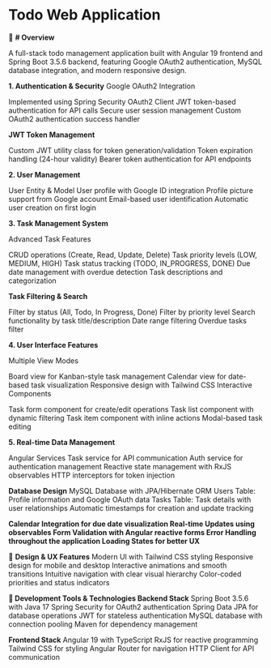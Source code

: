 # Todo Web Application
🎯 **# Overview**

A full-stack todo management application built with Angular 19 frontend and Spring Boot 3.5.6 backend, featuring Google OAuth2 authentication, MySQL database integration, and modern responsive design.

**1. Authentication & Security**
Google OAuth2 Integration

Implemented using Spring Security OAuth2 Client
JWT token-based authentication for API calls
Secure user session management
Custom OAuth2 authentication success handler

**JWT Token Management**

Custom JWT utility class for token generation/validation
Token expiration handling (24-hour validity)
Bearer token authentication for API endpoints

**2. User Management**

User Entity & Model
User profile with Google ID integration
Profile picture support from Google account
Email-based user identification
Automatic user creation on first login

**3. Task Management System**

Advanced Task Features

CRUD operations (Create, Read, Update, Delete)
Task priority levels (LOW, MEDIUM, HIGH)
Task status tracking (TODO, IN_PROGRESS, DONE)
Due date management with overdue detection
Task descriptions and categorization

**Task Filtering & Search**

Filter by status (All, Todo, In Progress, Done)
Filter by priority level
Search functionality by task title/description
Date range filtering
Overdue tasks filter

**4. User Interface Features**

Multiple View Modes

Board view for Kanban-style task management
Calendar view for date-based task visualization
Responsive design with Tailwind CSS
Interactive Components

Task form component for create/edit operations
Task list component with dynamic filtering
Task item component with inline actions
Modal-based task editing

**5. Real-time Data Management**

Angular Services
Task service for API communication
Auth service for authentication management
Reactive state management with RxJS observables
HTTP interceptors for token injection

**Database Design**
MySQL Database with JPA/Hibernate ORM
Users Table: Profile information and Google OAuth data
Tasks Table: Task details with user relationships
Automatic timestamps for creation and update tracking

**Calendar Integration for due date visualization
Real-time Updates using observables
Form Validation with Angular reactive forms
Error Handling throughout the application
Loading States for better UX**

🎨 **Design & UX Features**
Modern UI with Tailwind CSS styling
Responsive design for mobile and desktop
Interactive animations and smooth transitions
Intuitive navigation with clear visual hierarchy
Color-coded priorities and status indicators

**🔧 **Development Tools & Technologies**
Backend Stack**
Spring Boot 3.5.6 with Java 17
Spring Security for OAuth2 authentication
Spring Data JPA for database operations
JWT for stateless authentication
MySQL database with connection pooling
Maven for dependency management

**Frontend Stack**
Angular 19 with TypeScript
RxJS for reactive programming
Tailwind CSS for styling
Angular Router for navigation
HTTP Client for API communication

